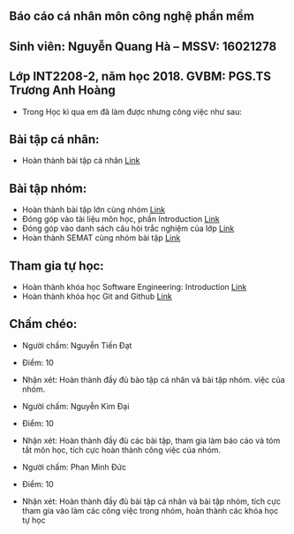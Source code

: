 ## Báo cáo cá nhân môn công nghệ phần mềm
##  Sinh viên: Nguyễn Quang Hà – MSSV: 16021278
## Lớp INT2208-2, năm học 2018. GVBM: PGS.TS Trương Anh Hoàng
 
 *  Trong Học kì qua em đã làm được nhưng công việc như sau:
 
## Bài tập cá nhân:
 - Hoàn thành bài tập cá nhân [Link](https://github.com/truonganhhoang/INT2208-2-2018/tree/master/NguyenQuangHa/Baitaptuan6)
## Bài tập nhóm:
 - Hoàn thành bài tập lớn cùng nhóm [Link](https://github.com/sweelt0ve98/exam-portal)
 - Ðóng góp vào tài liệu môn học, phần Introduction [Link](https://docs.google.com/document/d/1a4i_31R8WBUAnF91syr1FwBpKoAiTY6rEJt1xWjb74M/edit#)
 - Ðóng góp vào danh sách câu hỏi trắc nghiệm của lớp [Link](https://docs.google.com/spreadsheets/d/1nYhXQ4Zyw5RZxdw37dMWKhO-TpJ7bJgl2-mVbd6kjq4/htmlview#)
 - Hoàn thành SEMAT cùng nhóm bài tập [Link](https://docs.google.com/spreadsheets/d/1KJq6efP7yqztusMUdt5Ooqi96bti5DgQWgNc1Q1IzFs/edit#gid=0)

## Tham gia tự học:
 - Hoàn thành khóa học Software Engineering: Introduction [Link](https://github.com/sweelt0ve98/INT2208-2-2018/tree/master/NguyenQuangHa)
 - Hoàn thành khóa học Git and Github [Link](http://imagizer.imageshack.us/a/img924/6897/wyh85x.png)
 
## Chấm chéo:
 * Người chấm: Nguyễn Tiến Đạt
 * Điểm: 10
 * Nhận xét: Hoàn thành đầy đủ bào tập cá nhân và bài tập nhóm. việc của nhóm.
 
* Người chấm: Nguyễn Kim Đại
* Điểm: 10
* Nhận xét: Hoàn thành đầy đủ các bài tập, tham gia làm báo cáo và tóm tắt môn học, tích cực hoàn thành công việc của nhóm.


* Người chấm: Phan Minh Đức
* Điểm: 10
* Nhận xét: Hoàn thành đầy đủ bài tập cá nhân và bài tập nhóm, tích cực tham gia vào làm các công việc trong nhóm, hoàn thành các khóa học tự học 
